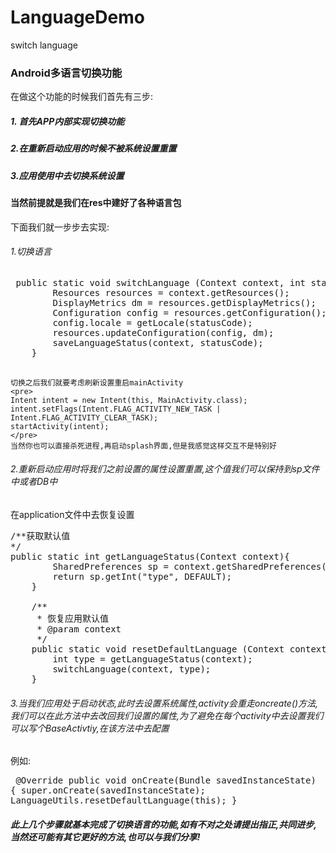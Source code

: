 # LanguageDemo
switch language
### Android多语言切换功能
在做这个功能的时候我们首先有三步:
##### 1. 首先APP内部实现切换功能
##### 2.在重新启动应用的时候不被系统设置重置
##### 3.应用使用中去切换系统设置
#### 当然前提就是我们在res中建好了各种语言包
下面我们就一步步去实现:
###### 1.切换语言
 <pre> public static void switchLanguage (Context context, int statusCode) {
        Resources resources = context.getResources();
        DisplayMetrics dm = resources.getDisplayMetrics();
        Configuration config = resources.getConfiguration();
        config.locale = getLocale(statusCode);
        resources.updateConfiguration(config, dm);
        saveLanguageStatus(context, statusCode);
    }
    </pre>
    切换之后我们就要考虑刷新设置重启mainActivity
    <pre>
    Intent intent = new Intent(this, MainActivity.class);
    intent.setFlags(Intent.FLAG_ACTIVITY_NEW_TASK | Intent.FLAG_ACTIVITY_CLEAR_TASK);
    startActivity(intent);
    </pre>
    当然你也可以直接杀死进程,再启动splash界面,但是我感觉这样交互不是特别好
###### 2.重新启动应用时将我们之前设置的属性设置重置,这个值我们可以保持到sp文件中或者DB中
在application文件中去恢复设置
<pre>
/**获取默认值
*/
public static int getLanguageStatus(Context context){
        SharedPreferences sp = context.getSharedPreferences(MY_PERS,Activity.MODE_PRIVATE);
        return sp.getInt("type", DEFAULT);
    }

    /**
     * 恢复应用默认值
     * @param context
     */
    public static void resetDefaultLanguage (Context context){
        int type = getLanguageStatus(context);
        switchLanguage(context, type);
    }
</pre>
###### 3.当我们应用处于启动状态,此时去设置系统属性,activity会重走oncreate()方法,我们可以在此方法中去改回我们设置的属性,为了避免在每个activity中去设置我们可以写个BaseActivtiy,在该方法中去配置
例如:<pre>
 @Override
    public void onCreate(Bundle savedInstanceState) {
        super.onCreate(savedInstanceState);
        LanguageUtils.resetDefaultLanguage(this);
    }
</pre>


##### 此上几个步骤就基本完成了切换语言的功能,如有不对之处请提出指正,共同进步,当然还可能有其它更好的方法,也可以与我们分享!
 
